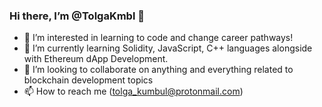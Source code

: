 ### Hi there, I’m @TolgaKmbl 👋

- 👀 I’m interested in learning to code and change career pathways!
- 🌱 I’m currently learning Solidity, JavaScript, C++ languages alongside with Ethereum dApp Development.
- 👯 I’m looking to collaborate on anything and everything related to blockchain development topics
- 📫 How to reach me (tolga_kumbul@protonmail.com)
